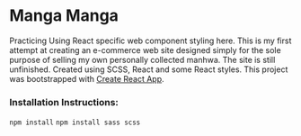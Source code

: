# Manga Manga 
Practicing Using React specific web component styling here. This is my first attempt at creating an e-commerce web site designed simply for the sole purpose of selling my own personally collected manhwa. The site is still unfinished.
Created using SCSS, React and some React styles. 
This project was bootstrapped with [Create React App](https://github.com/facebook/create-react-app).

### Installation Instructions:
``
npm install
``
``
npm install sass scss
``
